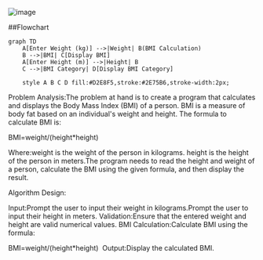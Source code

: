 ![image](https://github.com/SWEG-2015EC-Batch/Code-Warrior/assets/149233683/bf4edc99-31a6-4c36-b823-3ffd9a2839f7)

##Flowchart
```mermaid
graph TD
    A[Enter Weight (kg)] -->|Weight| B(BMI Calculation)
    B -->|BMI| C[Display BMI]
    A[Enter Height (m)] -->|Height| B
    C -->|BMI Category| D[Display BMI Category]

    style A B C D fill:#D2E8F5,stroke:#2E75B6,stroke-width:2px;
```




Problem Analysis:The problem at hand is to create a program that calculates and displays the Body Mass Index (BMI) of a person. BMI is a measure of body fat based on an individual's weight and height. The formula to calculate BMI is:

BMI=weight/(height*height)

Where:weight is the weight of the person in kilograms. height is the height of the person in meters.The program needs to read the height and weight of a person, calculate the BMI using the given formula, and then display the result.

Algorithm Design:

Input:Prompt the user to input their weight in kilograms.Prompt the user to input their height in meters.
Validation:Ensure that the entered weight and height are valid numerical values. 
BMI Calculation:Calculate BMI using the formula: 

BMI=weight/(height*height)
​
 Output:Display the calculated BMI.
























